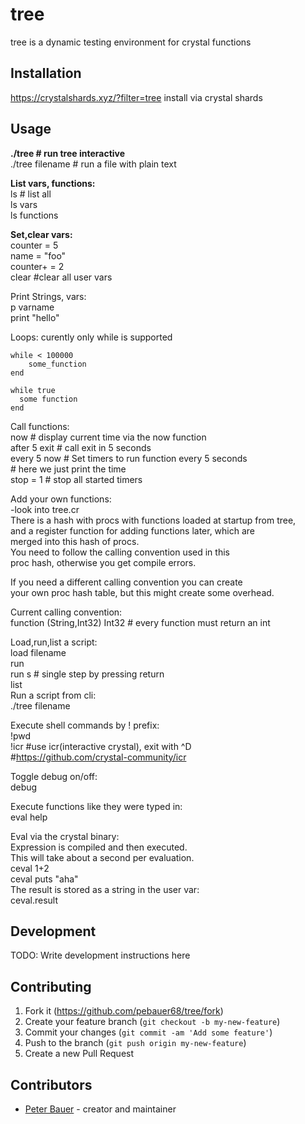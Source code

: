 # tree

tree is a dynamic testing environment for crystal functions

## Installation

https://crystalshards.xyz/?filter=tree
install via crystal shards 

## Usage
**./tree # run tree interactive**  
./tree filename # run a file with plain text    


**List vars, functions:**       
ls # list all  
ls vars  
ls functions    

**Set,clear vars:**  
counter = 5   
name = "foo"  
counter+ = 2  
clear          #clear all user vars    

Print Strings, vars:  
p varname   
print "hello"   

Loops:
curently only while is supported  

    while < 100000  
        some_function  
    end
      
    while true
      some function  
    end      

Call functions:  
now            # display current time via the now function   
after 5 exit   # call exit in 5 seconds    
every 5 now    # Set timers to run function every 5 seconds    
               # here we just print the time    
stop = 1       # stop all started timers        
               
Add your own functions:    
-look into tree.cr  
There is a hash with procs with functions loaded at startup from tree,       
and a register function for adding functions later, which are  
merged into this hash of procs.  
You need to follow the calling convention used in this  
proc hash, otherwise you get compile errors.  

If you need a different calling convention you can create  
your own proc hash table, but this might create some overhead.  

Current calling convention:  
function (String,Int32) Int32  # every function must return an int  


Load,run,list a script:    
load filename  
run   
run s  # single step by pressing return   
list  
Run a script from cli:  
./tree filename  

Execute shell commands by ! prefix:    
!pwd        
!icr     #use icr(interactive crystal), exit with ^D    
           #https://github.com/crystal-community/icr  

Toggle debug on/off:  
debug  

Execute functions like they were typed in:  
eval help  

Eval via the crystal binary:  
Expression is compiled and then executed.  
This will take about a second per evaluation.   
ceval 1+2  
ceval puts "aha"  
The result is stored as a string in the user var:  
ceval.result  

## Development

TODO: Write development instructions here

## Contributing

1. Fork it (<https://github.com/pebauer68/tree/fork>)
2. Create your feature branch (`git checkout -b my-new-feature`)
3. Commit your changes (`git commit -am 'Add some feature'`)
4. Push to the branch (`git push origin my-new-feature`)
5. Create a new Pull Request

## Contributors

- [Peter Bauer](https://github.com/pebauer68) - creator and maintainer
